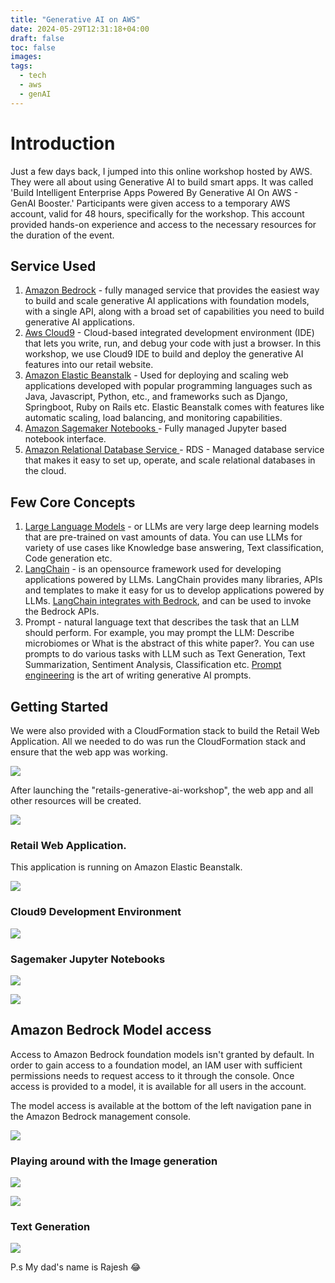```yaml
---
title: "Generative AI on AWS"
date: 2024-05-29T12:31:18+04:00
draft: false
toc: false
images:
tags:
  - tech
  - aws
  - genAI
---
```


# Introduction 

Just a few days back, I jumped into this online workshop hosted by AWS. They were all about using Generative AI to build smart apps. It was called 'Build Intelligent Enterprise Apps Powered By Generative AI On AWS - GenAI Booster.' Participants were given access to a temporary AWS account, valid for 48 hours, specifically for the workshop. This account provided hands-on experience and access to the necessary resources for the duration of the event.

## Service Used 

1. [Amazon Bedrock](https://aws.amazon.com/bedrock/) - fully managed service that provides the easiest way to build and scale generative AI applications with foundation models, with a single API, along with a broad set of capabilities you need to build generative AI applications.
2. [Aws Cloud9](https://aws.amazon.com/cloud9/) - Cloud-based integrated development environment (IDE) that lets you write, run, and debug your code with just a browser. In this workshop, we use Cloud9 IDE to build and deploy the generative AI features into our retail website.
3. [Amazon Elastic Beanstalk](https://aws.amazon.com/elasticbeanstalk/) - Used for deploying and scaling web applications developed with popular programming languages such as Java, Javascript, Python, etc., and frameworks such as Django, Springboot, Ruby on Rails etc. Elastic Beanstalk comes with features like automatic scaling, load balancing, and monitoring capabilities.
4. [Amazon Sagemaker Notebooks ](https://aws.amazon.com/sagemaker/notebooks/) - Fully managed Jupyter based notebook interface. 
5. [Amazon Relational Database Service ](https://aws.amazon.com/rds/) - RDS - Managed database service that makes it easy to set up, operate, and scale relational databases in the cloud.

## Few Core Concepts

1. [Large Language Models](https://aws.amazon.com/what-is/large-language-model/) - or LLMs are very large deep learning models that are pre-trained on vast amounts of data. You can use LLMs for variety of use cases like Knowledge base answering, Text classification, Code generation etc.
2. [LangChain](https://python.langchain.com/docs/get_started/introduction) - is an opensource framework used for developing applications powered by LLMs. LangChain provides many libraries, APIs and templates to make it easy for us to develop applications powered by LLMs. [LangChain integrates with Bedrock](https://python.langchain.com/docs/integrations/llms/bedrock), and can be used to invoke the Bedrock APIs. 
3. Prompt -  natural language text that describes the task that an LLM should perform. For example, you may prompt the LLM: Describe microbiomes or What is the abstract of this white paper?. You can use prompts to do various tasks with LLM such as Text Generation, Text Summarization, Sentiment Analysis, Classification etc. [Prompt engineering](https://en.wikipedia.org/wiki/Prompt_engineering) is the art of writing generative AI prompts. 


## Getting Started

We were also provided with a CloudFormation stack to build the Retail Web Application. All we needed to do was run the CloudFormation stack and ensure that the web app was working.

![](./images/1.png)

After launching the "retails-generative-ai-workshop", the web app and all other resources will be created.

![](./images/2.png)

### Retail Web Application. 
This application is running on Amazon Elastic Beanstalk.

![](./images/3.png)


### Cloud9 Development Environment

![](./images/4.png)

### Sagemaker Jupyter Notebooks

![](./images/5.png)

![](./images/6.png)


## Amazon Bedrock Model access

Access to Amazon Bedrock foundation models isn't granted by default. In order to gain access to a foundation model, an IAM user with sufficient permissions needs to request access to it through the console. Once access is provided to a model, it is available for all users in the account.

The model access is available at the bottom of the left navigation pane in the Amazon Bedrock management console.

![](./images/7.png)


### Playing around with the Image generation

![](./images/8.png)

![](./images/9.png)


### Text Generation

![](./images/10.png)

P.s My dad's name is Rajesh 😂